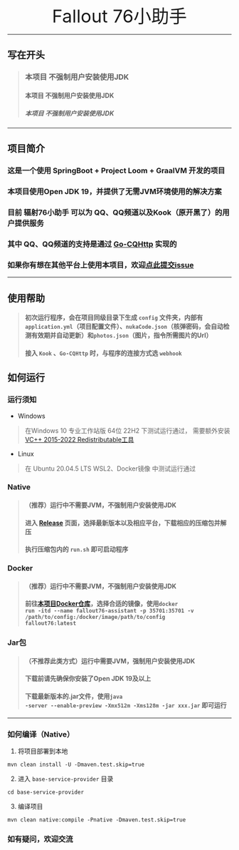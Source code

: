 <br>
<div align="center" style="font-size: 40px">
Fallout 76小助手
</div>

***
## 写在开头
>
> ###   本项目 不强制用户安装使用JDK
> ####  本项目 不强制用户安装使用JDK
> ##### 本项目 不强制用户安装使用JDK
> 
***
## 项目简介
### 这是一个使用 SpringBoot + Project Loom + GraalVM 开发的项目
### 本项目使用Open JDK 19，并提供了无需JVM环境使用的解决方案
### 目前 辐射76小助手 可以为 QQ、QQ频道以及Kook（原开黑了）的用户提供服务
### 其中 QQ、QQ频道的支持是通过 [Go-CQHttp](https://github.com/Mrs4s/go-cqhttp) 实现的
### 如果你有想在其他平台上使用本项目，欢迎[点此提交issue](https://github.com/wssy001/fallout76-public/issues/new?assignees=&labels=feature+request&template=feature.md&title=)
***
## 使用帮助
> #### 初次运行程序，会在项目同级目录下生成 <code>config</code> 文件夹，内部有 `application.yml`（项目配置文件）、`nukaCode.json`（核弹密码，会自动检测有效期并自动更新）和`photos.json`（图片，指令所需图片的Url）
> #### 接入 `Kook` 、`Go-CQHttp` 时，与程序的连接方式选 `webhook`
## 如何运行
### 运行须知
- Windows
> 在Windows 10 专业工作站版 64位 22H2 下测试运行通过， 需要额外安装 [VC++ 2015-2022 Redistributable工具](https://learn.microsoft.com/en-US/cpp/windows/latest-supported-vc-redist?view=msvc-170#visual-studio-2015-2017-2019-and-2022)
- Linux
> 在 Ubuntu 20.04.5 LTS WSL2、Docker镜像 中测试运行通过
### Native
>#### （推荐）运行中不需要JVM，不强制用户安装使用JDK
> #### 进入 [Release](https://github.com/wssy001/fallout76-public/releases) 页面，选择最新版本以及相应平台，下载相应的压缩包并解压
> #### 执行压缩包内的 <code>run.sh</code> 即可启动程序
### Docker
> ####  （推荐）运行中不需要JVM，不强制用户安装使用JDK
> ####   前往[本项目Docker仓库](https://hub.docker.com/r/wssy001/fallout76-public)，选择合适的镜像，使用<code>docker run -itd --name fallout76-assistant -p 35701:35701 -v /path/to/config:/docker/image/path/to/config fallout76:latest</code>
### Jar包
>#### （不推荐此类方式）运行中需要JVM，强制用户安装使用JDK
>####  下载前请先确保你安装了Open JDK 19及以上
>####  下载最新版本的.jar文件，使用<code>java -server --enable-preview -Xmx512m -Xms128m -jar xxx.jar</code> 即可运行
***
### 如何编译（Native）
1. 将项目部署到本地
```shell
mvn clean install -U -Dmaven.test.skip=true
```
2. 进入 <code>base-service-provider</code> 目录
```shell
cd base-service-provider
```
3. 编译项目
```shell
mvn clean native:compile -Pnative -Dmaven.test.skip=true
```
### 如有疑问，欢迎交流
